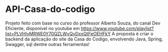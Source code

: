 # API-Casa-do-codigo
Projeto feito com base no curso do professor Alberto Souza, do canal Dev Eficiente, disponível no youtube em https://www.youtube.com/playlist?list=PLVHlvMRWE0Y70QZLWvQvDxxQtFeOEHFkY
A proposta é criar o backend da aplicação do site da Casa do Codigo, envolvendo Java, Spring, Swagger, sql dentre outras ferramentas!
